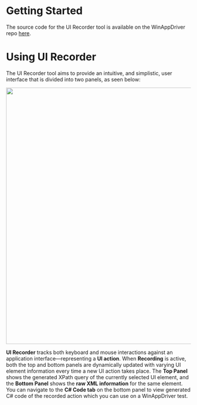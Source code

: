 # Getting Started
The source code for the UI Recorder tool is available on the WinAppDriver repo [here](https://github.com/Microsoft/WinAppDriver/tree/master/Tools). 

# Using UI Recorder

The UI Recorder tool aims to provide an intuitive, and simplistic, user interface that is divided into two panels, as seen below:
<p align="left"><img src="https://github.com/hassanuz/Sandbox/blob/master/snippets/UI%20Recorder/uirecorder_1.PNG?raw=true" width="700" align="middle"></p>

**UI Recorder** tracks both keyboard and mouse interactions against an application interface—representing a **UI action**. When **Recording** is active, both the top and bottom panels are dynamically updated with varying UI element information every time a new UI action takes place. The **Top Panel** shows the generated XPath query of the currently selected UI element, and the **Bottom Panel** shows the **raw XML information** for the same element. You can navigate to the **C# Code tab** on the bottom panel to view generated C# code of the recorded action which you can use on a WinAppDriver test. 
